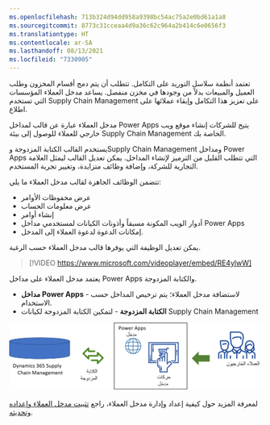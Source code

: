 ```yaml
---
ms.openlocfilehash: 713b324d94dd958a9398bc54ac75a2e0bd61a1a8
ms.sourcegitcommit: 8773c31cceaa4d9a36c62c964a2b414c6e0656f3
ms.translationtype: HT
ms.contentlocale: ar-SA
ms.lasthandoff: 08/13/2021
ms.locfileid: "7330905"
---
```

تعتمد أنظمة سلاسل التوريد على التكامل. تتطلب أن يتم دمج أقسام المخزون وطلب العميل والمبيعات بدلاً من وجودها في مخزن منفصل. يساعد مدخل العملاء المؤسسات التي تستخدم Supply Chain Management على تعزيز هذا التكامل وإبقاء عملائها على اطلاع.

مدخل العملاء عبارة عن قالب لمداخل Power Apps يتيح للشركات إنشاء موقع ويب خارجي للعملاء للوصول إلى بيئة Supply Chain Management الخاصة بك. 

يستخدم القالب الكتابة المزدوجة وSupply Chain Management ومداخل Power Apps التي تتطلب القليل من الترميز لإنشاء المداخل. يمكن تعديل القالب ليمثل العلامة التجارية للشركة، وإضافة وظائف متزايدة، وتغيير تجربة المستخدم. 

تتضمن الوظائف الجاهزة لقالب مدخل العملاء ما يلي:

- عرض محفوظات الأوامر
- عرض معلومات الحساب
- إنشاء أوامر
- أدوار الويب المكونة مسبقاً وأذونات الكيانات لمستخدمي مداخل Power Apps
- إمكانات الدعوة لدعوة العملاء إلى المدخل.

يمكن تعديل الوظيفة التي يوفرها قالب مدخل العملاء حسب الرغبة.

 > [!VIDEO https://www.microsoft.com/videoplayer/embed/RE4ylwW]

يعتمد مدخل العملاء على مداخل Power Apps والكتابة المزدوجة.

- **مداخل Power Apps** - لاستضافة مدخل العملاء؛ يتم ترخيص المداخل حسب الاستخدام.
- **الكتابة المزدوجة** - لتمكين الكتابة المزدوجة لكيانات Supply Chain Management

![رسم تخطيطي يوضح كيف يعمل مدخل العملاء ومداخل Power Apps والكتابة المزدوجة معاً.](../media/customer-portal-c.png)

لمعرفة المزيد حول كيفية إعداد وإدارة مدخل العملاء، راجع [تثبيت مدخل العملاء وإعداده وتحديثه‬](/dynamics365/supply-chain/sales-marketing/customer-portal-setup/?azure-portal=true).